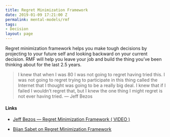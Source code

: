 ```yaml
---
title: Regret Minimization Framework
date: 2019-01-09 17:21:00 Z
permalink: mental-models/rmf
tags:
- Decision
layout: page
---
```


Regret minimization framework helps you make tough decisions by projecting to your future self and looking backward on your current decision. RMF will help you leave your job and build the thing you’ve been thinking about for the last 2.5 years.

> I knew that when I was 80 I was not going to regret having tried this. I was not going to regret trying to participate in this thing called the Internet that I thought was going to be a really big deal. I knew that if I failed I wouldn’t regret that, but I knew the one thing I might regret is not ever having tried.
> — Jeff Bezos


#### Links

* [Jeff Bezos — Regret Minimization Framework ( VIDEO )](https://www.youtube.com/watch?v=jwG_qR6XmDQ)

* [Bijan Sabet on Regret Minimization Framework](http://bijansabet.com/post/147533511/jeff-bezos-regret-minimization-framework)
